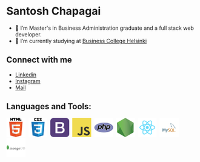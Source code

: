 # Santosh Chapagai 

- 🔭 I’m Master's in Business Administration graduate and a full stack web developer.
- 🌱 I’m currently studying at <a href="https://en.bc.fi/">Business College Helsinki</a>

## Connect with me
<ul>
  <li><a href="https://www.linkedin.com/in/santosh-chapagai-44b313131/" target="_blank">Linkedin</a></li>
  <li><a href="https://instagram.com/san____tosh?igshid=ZDdkNTZiNTM=" target="_blank">Instagram</a></li>
  <li><a href="mailto:santoshchapagai100@gmail.com" target="_blank">Mail</a></li>
</ul>

## Languages and Tools:
<div>
  <img width=50px src="https://raw.githubusercontent.com/github/explore/80688e429a7d4ef2fca1e82350fe8e3517d3494d/topics/html/html.png">&nbsp;
  <img width=50px src="https://raw.githubusercontent.com/github/explore/80688e429a7d4ef2fca1e82350fe8e3517d3494d/topics/css/css.png">&nbsp;
  <img width=50px src="https://raw.githubusercontent.com/github/explore/80688e429a7d4ef2fca1e82350fe8e3517d3494d/topics/bootstrap/bootstrap.png">&nbsp;
  <img width=50px src="https://raw.githubusercontent.com/github/explore/80688e429a7d4ef2fca1e82350fe8e3517d3494d/topics/javascript/javascript.png">&nbsp;
  <img width=50px src="https://raw.githubusercontent.com/github/explore/80688e429a7d4ef2fca1e82350fe8e3517d3494d/topics/php/php.png">&nbsp;
  <img width=50px src="https://raw.githubusercontent.com/github/explore/80688e429a7d4ef2fca1e82350fe8e3517d3494d/topics/nodejs/nodejs.png">&nbsp;
  <img width=50px src="https://raw.githubusercontent.com/github/explore/80688e429a7d4ef2fca1e82350fe8e3517d3494d/topics/react/react.png">&nbsp;
  <img width=50px src="https://raw.githubusercontent.com/github/explore/80688e429a7d4ef2fca1e82350fe8e3517d3494d/topics/mysql/mysql.png">&nbsp;
  <img width=50px src="https://raw.githubusercontent.com/github/explore/80688e429a7d4ef2fca1e82350fe8e3517d3494d/topics/mongodb/mongodb.png">&nbsp;
</div>



<!--
**SantoshChapagai/SantoshChapagai** is a ✨ _special_ ✨ repository because its `README.md` (this file) appears on your GitHub profile.
![](https://visitor-badge.laobi.icu/badge?page_id=SantoshChapagai.SantoshChapagai)
Here are some ideas to get you started:

- 🔭 I’m currently working on ...
- 🌱 I’m currently learning ...
- 👯 I’m looking to collaborate on ...
- 🤔 I’m looking for help with ...
- 💬 Ask me about ...
- 📫 How to reach me: ...
- 😄 Pronouns: ...
- ⚡ Fun fact: ...
-->
